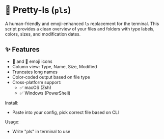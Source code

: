 # 📂 Pretty-ls (`pls`)

A human-friendly and emoji-enhanced `ls` replacement for the terminal. This script provides a clean overview of your files and folders with type labels, colors, sizes, and modification dates.

## ✨ Features

- 📁 and 📄 emoji icons
- Column view: Type, Name, Size, Modified
- Truncates long names
- Color-coded output based on file type
- Cross-platform support:
  - ✅ macOS (Zsh) 
  - ✅ Windows (PowerShell)

Install:
- Paste into your config, pick correct file based on CLI

Usage:
- Write "pls" in terminal to use
